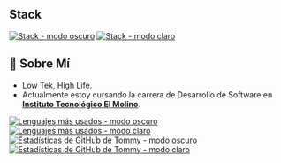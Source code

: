 ## Stack
[![Stack - modo oscuro](https://skillicons.dev/icons?i=cs,dotnet,nodejs,typescript,react,tailwind,docker,linux&theme=dark#gh-dark-mode-only)](https://skillicons.dev#gh-dark-mode-only)
[![Stack - modo claro](https://skillicons.dev/icons?i==cs,dotnet,nodejs,typescript,react,tailwind,docker,linux,arch=light#gh-light-mode-only)](https://skillicons.dev#gh-light-mode-only)<br>

## :robot: Sobre Mí
-  Low Tek, High Life.
-  Actualmente estoy cursando la carrera de Desarrollo de Software en [__Instituto Tecnológico El Molino__](https://itec-elmolino.edu.ar/).

[![Lenguajes más usados - modo oscuro](https://github-readme-stats.vercel.app/api/top-langs/?username=tomiban&langs_count=10&layout=compact&count_private=true&theme=dark#gh-dark-mode-only)](https://github.com/tomiban/github-readme-stats#gh-dark-mode-only) [![Lenguajes más usados - modo claro](https://github-readme-stats.vercel.app/api/top-langs/?username=tomiban&langs_count=10&layout=compact&count_private=true&theme=default#gh-light-mode-only)](https://github.com/tomiban/github-readme-stats#gh-light-mode-only)
&nbsp;&nbsp;&nbsp;
[![Estadísticas de GitHub de Tommy - modo oscuro](https://github-readme-stats.vercel.app/api?username=tomiban&count_private=true&show_icons=true&theme=dark#gh-dark-mode-only)](https://github.com/tomiban/github-readme-stats#gh-dark-mode-only) [![Estadísticas de GitHub de Tommy - modo claro](https://github-readme-stats.vercel.app/api?username=tomiban&count_private=true&show_icons=true&theme=default#gh-light-mode-only)](https://github.com/tomiban/github-readme-stats#gh-light-mode-only)
